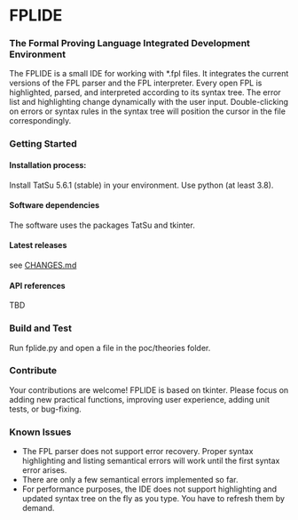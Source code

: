 # FPLIDE
### The Formal Proving Language Integrated Development Environment

The FPLIDE is a small IDE for working with *.fpl files. It integrates the current versions of the FPL parser and the FPL interpreter. Every open FPL is highlighted, parsed, and interpreted according to its syntax tree. The error list and highlighting change dynamically with the user input. Double-clicking on errors or syntax rules in the syntax tree will position the cursor in the file correspondingly.   

### Getting Started
#### Installation process:
Install TatSu 5.6.1 (stable) in your environment. Use python (at least 3.8).
#### Software dependencies
The software uses the packages TatSu and tkinter. 
#### Latest releases
see [CHANGES.md](https://github.com/bookofproofs/fpl/blob/master/ide/CHANGES.md)
#### API references
TBD

### Build and Test
Run fplide.py and open a file in the poc/theories folder.

### Contribute
Your contributions are welcome! FPLIDE is based on tkinter. Please focus on adding new practical functions, 
improving user experience, adding unit tests, or bug-fixing. 

### Known Issues
* The FPL parser does not support error recovery. Proper syntax highlighting and listing semantical errors will work until the first syntax error arises.
* There are only a few semantical errors implemented so far.
* For performance purposes, the IDE does not support highlighting and updated syntax tree on the fly as you type. You have to refresh them by demand.

